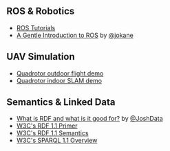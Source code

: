 ROS & Robotics
--------------

* [ROS Tutorials](http://wiki.ros.org/ROS/Tutorials)
* [A Gentle Introduction to ROS](https://cse.sc.edu/~jokane/agitr/)
  by [@jokane](https://github.com/jokane)

UAV Simulation
--------------

* [Quadrotor outdoor flight demo](http://wiki.ros.org/hector_quadrotor/Tutorials/Quadrotor%20outdoor%20flight%20demo)
* [Quadrotor indoor SLAM demo](http://wiki.ros.org/hector_quadrotor/Tutorials/Quadrotor%20indoor%20SLAM%20demo)

Semantics & Linked Data
-----------------------

* [What is RDF and what is it good for?](https://github.com/JoshData/rdfabout/blob/gh-pages/intro-to-rdf.md)
  by [@JoshData](https://github.com/JoshData)
* [W3C's RDF 1.1 Primer](http://www.w3.org/TR/rdf11-primer/)
* [W3C's RDF 1.1 Semantics](http://www.w3.org/TR/rdf11-mt/)
* [W3C's SPARQL 1.1 Overview](http://www.w3.org/TR/sparql11-overview/)
